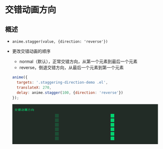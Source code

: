 # 交错动画方向

## 概述

+ `anime.stagger(value, {direction: 'reverse'})`

+ 更改交错动画的顺序

  + normal（默认），正常交错方向，从第一个元素到最后一个元素
  + reverse，倒退交错方向，从最后一个元素到第一个元素

  ```js
  anime({
    targets: '.staggering-direction-demo .el',
    translateX: 270,
    delay: anime.stagger(100, {direction: 'reverse'})
  });
  ```

  ![alt text](images/交错动画方向.gif)
